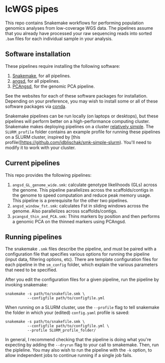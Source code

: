 # lcWGS pipes

This repo contains Snakemake workflows for performing population genomics analyses from low-coverage WGS data. The pipelines assume that you already have processed your raw sequencing reads into sorted `.bam` files for each individual sample in your analysis.  

## Software installation

These pipelines require installing the following software:

1. [Snakemake](https://snakemake.readthedocs.io/en/stable/getting_started/installation.html), for all pipelines.
2. [angsd](http://www.popgen.dk/angsd/index.php/ANGSD), for all pipelines. 
3. [PCAngsd](http://www.popgen.dk/software/index.php/PCAngsd), for the genomic PCA pipeline.

See the websites for each of these software packages for installation. Depending on your preference, you may wish to install some or all of these software packages via [conda](https://docs.conda.io/en/latest/).

Snakemake pipelines can be run locally (on laptops or desktops), but these pipelines will perform better on a high-performance computing cluster. Snakemake makes deploying pipelines on a cluster [relatively simple](https://snakemake.readthedocs.io/en/stable/executing/cluster.html). The `SLURM_profile` folder contains an example profile for running these pipelines on a SLURM cluster, inspired by [this profile([https://github.com/jdblischak/smk-simple-slurm). You'll need to modify it to work with your cluster. 

## Current pipelines

This repo provides the following pipelines:

1. `angsd_GL_genome_wide.smk`: calculate genotype likelihoods (GLs) across the genome. This pipeline parallelizes across the scaffolds/contigs in the genome to speed computation and reduce peak memory usage. This pipeline is a prerequisite for the other two pipelines. 
2. `angsd_window_fst.smk`: calculates Fst in sliding windows across the genome. Also parallelizes across scaffolds/contigs.
3. `pcangsd_thin_and_PCA.smk`: Thins markers by position and then performs a genomic PCA on the thinned markers using PCAngsd. 

## Running pipelines

The snakemake `.smk` files describe the pipeline, and must be paired with a configuration file that specifies various options for running the pipeline (input data, filtering options, etc). There are template configuration files for each pipeline in the `sm_config` folder, which explain the various parameters that need to be specified.

After you edit the configuration files for a given pipeline, run the pipeline by invoking snakemake:

```
snakemake -s path/to/snakefile.smk \
          --configfile path/to/configfile.yml
```

When running on a SLURM cluster, use the `--profile` flag to tell snakemake the folder in which your (edited) `config.yaml` profile is saved:

```
snakemake -s path/to/snakefile.smk \
          --configfile path/to/configfile.yml \
          --profile SLURM_profile_folder/
```

In general, I recommend checking that the pipeline is doing what you're expecting by adding the `--dryrun` flag to your call to smakemake. Then, run the pipleline. You may also wish to run the pipeline with the `-k` option, to allow independent jobs to continue running if a single job fails. 
